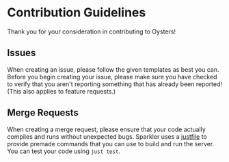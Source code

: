 # Contribution Guidelines

Thank you for your consideration in contributing to Oysters!

## Issues

When creating an issue, please follow the given templates as best you can. Before you begin creating your issue, please make sure you have checked to verify that you aren't reporting something that has already been reported! (This also applies to feature requests.)

## Merge Requests

When creating a merge request, please ensure that your code actually compiles and runs without unexpected bugs. Sparkler uses a [justfile](https://github.com/trisuaso/oysters/blob/master/justfile) to provide premade commands that you can use to build and run the server. You can test your code using `just test`.
